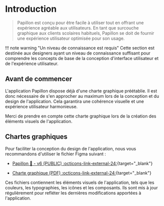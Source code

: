 # Introduction
> Papillon est conçu pour être facile à utiliser tout en offrant une expérience agréable aux utilisateurs. En tant que surcouche graphique aux clients scolaires habituels, Papillon se doit de fournir une expérience utilisateur optimisée pour son usage.

!!! note warning "Un niveau de connaissance est requis"
    Cette section est destinée aux designers ayant un niveau de connaissance suffisant pour comprendre les concepts de base de la conception d'interface utilisateur et de l'expérience utilisateur.

## Avant de commencer

L'application Papillon dispose déjà d'une charte graphique préétablie. Il est donc nécessaire de s'en approcher au maximum lors de la conception et du design de l'application. Cela garantira une cohérence visuelle et une expérience utilisateur harmonieuse.

Merci de prendre en compte cette charte graphique lors de la création des éléments visuels de l'application.

## Chartes graphiques

Pour faciliter la conception du design de l'application, nous vous recommandons d'utiliser le fichier Figma suivant :

- [Papillon 🦋 - v6 (PUBLIC) :octicons-link-external-24:](https://www.figma.com/file/EZ9HbmMmCywyCxp3OuvofF/Product-design-Papillon?type=design&node-id=316%3A470&mode=design&t=gEZXuZLlWRlCkLNn-1){target="_blank"}

- [Charte graphique (PDF) :octicons-link-external-24:](../assets/design/Charte%20Graphique%20-%20Papillon%20(sept.%202023).pdf){target="_blank"}

Ces fichiers contiennent les éléments visuels de l'application, tels que les couleurs, les typographies, les icônes et les composants. Ils sont mis à jour régulièrement pour refléter les dernières modifications apportées à l'application.

